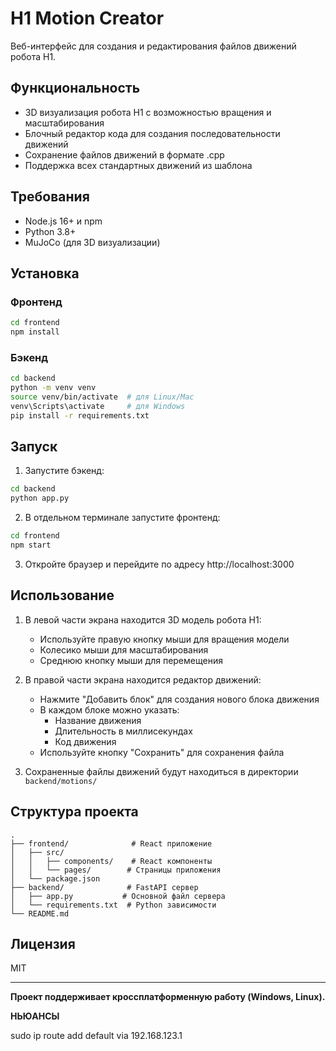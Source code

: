 # H1 Motion Creator

Веб-интерфейс для создания и редактирования файлов движений робота H1.

## Функциональность

- 3D визуализация робота H1 с возможностью вращения и масштабирования
- Блочный редактор кода для создания последовательности движений
- Сохранение файлов движений в формате .cpp
- Поддержка всех стандартных движений из шаблона

## Требования

- Node.js 16+ и npm
- Python 3.8+
- MuJoCo (для 3D визуализации)

## Установка

### Фронтенд

```bash
cd frontend
npm install
```

### Бэкенд

```bash
cd backend
python -m venv venv
source venv/bin/activate  # для Linux/Mac
venv\Scripts\activate     # для Windows
pip install -r requirements.txt
```

## Запуск

1. Запустите бэкенд:
```bash
cd backend
python app.py
```

2. В отдельном терминале запустите фронтенд:
```bash
cd frontend
npm start
```

3. Откройте браузер и перейдите по адресу http://localhost:3000

## Использование

1. В левой части экрана находится 3D модель робота H1:
   - Используйте правую кнопку мыши для вращения модели
   - Колесико мыши для масштабирования
   - Среднюю кнопку мыши для перемещения

2. В правой части экрана находится редактор движений:
   - Нажмите "Добавить блок" для создания нового блока движения
   - В каждом блоке можно указать:
     - Название движения
     - Длительность в миллисекундах
     - Код движения
   - Используйте кнопку "Сохранить" для сохранения файла

3. Сохраненные файлы движений будут находиться в директории `backend/motions/`

## Структура проекта

```
.
├── frontend/              # React приложение
│   ├── src/
│   │   ├── components/    # React компоненты
│   │   └── pages/        # Страницы приложения
│   └── package.json
├── backend/              # FastAPI сервер
│   ├── app.py           # Основной файл сервера
│   └── requirements.txt  # Python зависимости
└── README.md
```

## Лицензия

MIT

---

**Проект поддерживает кроссплатформенную работу (Windows, Linux).** 






**НЬЮАНСЫ**

sudo ip route add default via 192.168.123.1
